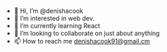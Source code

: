 - 👋 Hi, I’m @denishacook
- 👀 I’m interested in web dev.
- 🌱 I’m currently learning React
- 💞️ I’m looking to collaborate on just about anything
- 📫 How to reach me denishacook91@gmail.cm

<!---
denishacook/denishacook is a ✨ special ✨ repository because its `README.md` (this file) appears on your GitHub profile.
You can click the Preview link to take a look at your changes.
--->
